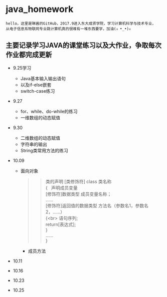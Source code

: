 # java_homework
    hello，这里是琳酱的GitHub，2017.9进入东大成贤学院，学习计算机科学与技术专业，
    从电子信息系物联网专业跳计算机真的很难有一堆东西要学，加油(ง •_•)ง

## 主要记录学习JAVA的课堂练习以及大作业，争取每次作业都完成更新

* 9.25学习
    * Java基本输入输出语句
    * 以及if-else嵌套
    * switch-case练习
* 9.27
    * for、while、do-while的练习
    * 一维数组的动态赋值
*  9.30
    * 二维数组的动态赋值
    * 字符串的输出
    * String类常用方法的练习
*  10.09
    * 面向对象
        >> 类的声明
        [类修饰符] class 类名称<br> 
        {   声明成员变量<br> 
            [修饰符]数据类型 成员变量名称；<br> 
            ……<br> 
            [修饰符]返回值的数据类型 方法名（参数名1，参数名2，……）<br> 
            {\<br> 
                语句序列;<br> 
                return[表达式];<br> 
            }<br> 
            ……<br> 
        }<br> 
         
        * 成员方法
        
*  10.11
* 10.16
* 10.23
* 10.25
